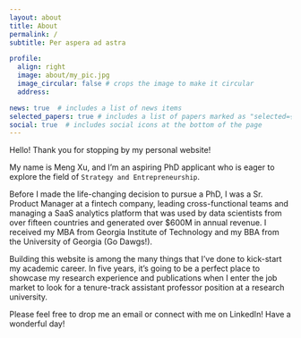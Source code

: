 ```yaml
---
layout: about
title: About
permalink: /
subtitle: Per aspera ad astra

profile:
  align: right
  image: about/my_pic.jpg
  image_circular: false # crops the image to make it circular
  address:

news: true  # includes a list of news items
selected_papers: true # includes a list of papers marked as "selected={true}"
social: true  # includes social icons at the bottom of the page
---
```


Hello! Thank you for stopping by my personal website!

My name is Meng Xu, and I’m an aspiring PhD applicant who is eager to explore the field of `Strategy and Entrepreneurship`.

Before I made the life-changing decision to pursue a PhD, I was a Sr. Product Manager at a fintech company, leading cross-functional teams and managing a SaaS analytics platform that was used by data scientists from over fifteen countries and generated over $600M in annual revenue. I received my MBA from Georgia Institute of Technology and my BBA from the University of Georgia (Go Dawgs!).

Building this website is among the many things that I’ve done to kick-start my academic career. In five years, it’s going to be a perfect place to showcase my research experience and publications when I enter the job market to look for a tenure-track assistant professor position at a research university.

Please feel free to drop me an email or connect with me on LinkedIn! Have a wonderful day! <i class="fas fa-coffee"></i>
